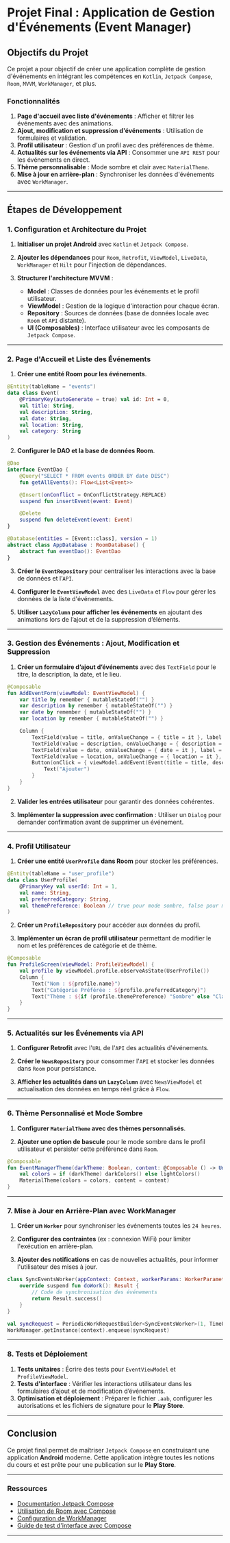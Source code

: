 
# Projet Final : Application de Gestion d'Événements (Event Manager)

## Objectifs du Projet

Ce projet a pour objectif de créer une application complète de gestion d'événements en intégrant les compétences en `Kotlin`, `Jetpack Compose`, `Room`, `MVVM`, `WorkManager`, et plus.

### Fonctionnalités

1. **Page d'accueil avec liste d'événements** : Afficher et filtrer les événements avec des animations.
2. **Ajout, modification et suppression d'événements** : Utilisation de formulaires et validation.
3. **Profil utilisateur** : Gestion d'un profil avec des préférences de thème.
4. **Actualités sur les événements via API** : Consommer une `API REST` pour les événements en direct.
5. **Thème personnalisable** : Mode sombre et clair avec `MaterialTheme`.
6. **Mise à jour en arrière-plan** : Synchroniser les données d'événements avec `WorkManager`.

---

## Étapes de Développement

### 1. Configuration et Architecture du Projet

1. **Initialiser un projet Android** avec `Kotlin` et `Jetpack Compose`.
2. **Ajouter les dépendances** pour `Room`, `Retrofit`, `ViewModel`, `LiveData`, `WorkManager` et `Hilt` pour l'injection de dépendances.
3. **Structurer l'architecture MVVM** :
   
   - **Model** : Classes de données pour les événements et le profil utilisateur.
   - **ViewModel** : Gestion de la logique d'interaction pour chaque écran.
   - **Repository** : Sources de données (base de données locale avec `Room` et `API` distante).
   - **UI (Composables)** : Interface utilisateur avec les composants de `Jetpack Compose`.

---

### 2. Page d'Accueil et Liste des Événements

1. **Créer une entité Room pour les événements**.

```kotlin
@Entity(tableName = "events")
data class Event(
    @PrimaryKey(autoGenerate = true) val id: Int = 0,
    val title: String,
    val description: String,
    val date: String,
    val location: String,
    val category: String
)
```

2. **Configurer le DAO et la base de données Room**.

```kotlin
@Dao
interface EventDao {
    @Query("SELECT * FROM events ORDER BY date DESC")
    fun getAllEvents(): Flow<List<Event>>

    @Insert(onConflict = OnConflictStrategy.REPLACE)
    suspend fun insertEvent(event: Event)

    @Delete
    suspend fun deleteEvent(event: Event)
}

@Database(entities = [Event::class], version = 1)
abstract class AppDatabase : RoomDatabase() {
    abstract fun eventDao(): EventDao
}
```

3. **Créer le `EventRepository`** pour centraliser les interactions avec la base de données et l’`API`.

4. **Configurer le `EventViewModel`** avec des `LiveData` et `Flow` pour gérer les données de la liste d'événements.

5. **Utiliser `LazyColumn` pour afficher les événements** en ajoutant des animations lors de l’ajout et de la suppression d’éléments.

---

### 3. Gestion des Événements : Ajout, Modification et Suppression

1. **Créer un formulaire d’ajout d’événements** avec des `TextField` pour le titre, la description, la date, et le lieu.

```kotlin
@Composable
fun AddEventForm(viewModel: EventViewModel) {
    var title by remember { mutableStateOf("") }
    var description by remember { mutableStateOf("") }
    var date by remember { mutableStateOf("") }
    var location by remember { mutableStateOf("") }

    Column {
        TextField(value = title, onValueChange = { title = it }, label = { Text("Titre") })
        TextField(value = description, onValueChange = { description = it }, label = { Text("Description") })
        TextField(value = date, onValueChange = { date = it }, label = { Text("Date") })
        TextField(value = location, onValueChange = { location = it }, label = { Text("Lieu") })
        Button(onClick = { viewModel.addEvent(Event(title = title, description = description, date = date, location = location)) }) {
            Text("Ajouter")
        }
    }
}
```

2. **Valider les entrées utilisateur** pour garantir des données cohérentes.

3. **Implémenter la suppression avec confirmation** : Utiliser un `Dialog` pour demander confirmation avant de supprimer un événement.

---

### 4. Profil Utilisateur

1. **Créer une entité `UserProfile` dans Room** pour stocker les préférences.

```kotlin
@Entity(tableName = "user_profile")
data class UserProfile(
    @PrimaryKey val userId: Int = 1,
    val name: String,
    val preferredCategory: String,
    val themePreference: Boolean // true pour mode sombre, false pour mode clair
)
```

2. **Créer un `ProfileRepository`** pour accéder aux données du profil.

3. **Implémenter un écran de profil utilisateur** permettant de modifier le nom et les préférences de catégorie et de thème.

```kotlin
@Composable
fun ProfileScreen(viewModel: ProfileViewModel) {
    val profile by viewModel.profile.observeAsState(UserProfile())
    Column {
        Text("Nom : ${profile.name}")
        Text("Catégorie Préférée : ${profile.preferredCategory}")
        Text("Thème : ${if (profile.themePreference) "Sombre" else "Clair"}")
    }
}
```

---

### 5. Actualités sur les Événements via API

1. **Configurer Retrofit** avec l'`URL` de l'`API` des actualités d'événements.

2. **Créer le `NewsRepository`** pour consommer l'`API` et stocker les données dans `Room` pour persistance.

3. **Afficher les actualités dans un `LazyColumn`** avec `NewsViewModel` et actualisation des données en temps réel grâce à `Flow`.

---

### 6. Thème Personnalisé et Mode Sombre

1. **Configurer `MaterialTheme` avec des thèmes personnalisés**.

2. **Ajouter une option de bascule** pour le mode sombre dans le profil utilisateur et persister cette préférence dans `Room`.

```kotlin
@Composable
fun EventManagerTheme(darkTheme: Boolean, content: @Composable () -> Unit) {
    val colors = if (darkTheme) darkColors() else lightColors()
    MaterialTheme(colors = colors, content = content)
}
```

---

### 7. Mise à Jour en Arrière-Plan avec WorkManager

1. **Créer un `Worker`** pour synchroniser les événements toutes les `24 heures`.

2. **Configurer des contraintes** (ex : connexion WiFi) pour limiter l'exécution en arrière-plan.

3. **Ajouter des notifications** en cas de nouvelles actualités, pour informer l'utilisateur des mises à jour.

```kotlin
class SyncEventsWorker(appContext: Context, workerParams: WorkerParameters) : CoroutineWorker(appContext, workerParams) {
    override suspend fun doWork(): Result {
        // Code de synchronisation des événements
        return Result.success()
    }
}

val syncRequest = PeriodicWorkRequestBuilder<SyncEventsWorker>(1, TimeUnit.DAYS).build()
WorkManager.getInstance(context).enqueue(syncRequest)
```

---

### 8. Tests et Déploiement

1. **Tests unitaires** : Écrire des tests pour `EventViewModel` et `ProfileViewModel`.
2. **Tests d'interface** : Vérifier les interactions utilisateur dans les formulaires d’ajout et de modification d’événements.
3. **Optimisation et déploiement** : Préparer le fichier `.aab`, configurer les autorisations et les fichiers de signature pour le **Play Store**.

---

## Conclusion

Ce projet final permet de maîtriser `Jetpack Compose` en construisant une application **Android** moderne. Cette application intègre toutes les notions du cours et est prête pour une publication sur le **Play Store**.

---

### Ressources

- [Documentation Jetpack Compose](https://developer.android.com/jetpack/compose/documentation)
- [Utilisation de Room avec Compose](https://developer.android.com/training/data-storage/room)
- [Configuration de WorkManager](https://developer.android.com/topic/libraries/architecture/workmanager)
- [Guide de test d'interface avec Compose](https://developer.android.com/jetpack/compose/testing)

---